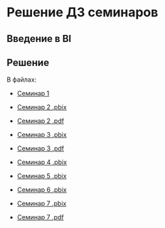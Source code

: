﻿# Решение ДЗ семинаров
## Введение в BI

## Решение

В файлах:
- [Семинар 1](./seminar1.md)

- [Семинар 2 .pbix](./seminar2.pbix)
- [Семинар 2 .pdf](./seminar2.pdf)

- [Семинар 3 .pbix](./seminar3.pbix)
- [Семинар 3 .pdf](./seminar3.pdf)

- [Семинар 4 .pbix](./seminar4.pbix)

- [Семинар 5 .pbix](./seminar5.pbix)

- [Семинар 6 .pbix](./seminar6.pbix)

- [Семинар 7 .pbix](./seminar7.pbix)
- [Семинар 7 .pdf](./seminar7.pdf)
